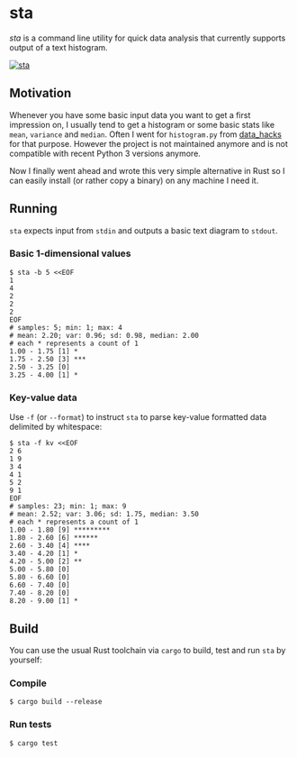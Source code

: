 # sta

*sta* is a command line utility for quick data analysis that currently supports
output of a text histogram.

[![sta](https://github.com/kongo2002/sta/actions/workflows/build.yml/badge.svg)][actions]


## Motivation

Whenever you have some basic input data you want to get a first impression on, I
usually tend to get a histogram or some basic stats like `mean`, `variance` and
`median`. Often I went for `histogram.py` from
[data_hacks](https://github.com/bitly/data_hacks) for that purpose. However the
project is not maintained anymore and is not compatible with recent Python 3
versions anymore.

Now I finally went ahead and wrote this very simple alternative in Rust so I can
easily install (or rather copy a binary) on any machine I need it.


## Running

`sta` expects input from `stdin` and outputs a basic text diagram to `stdout`.


### Basic 1-dimensional values

```console
$ sta -b 5 <<EOF
1
4
2
2
2
EOF
# samples: 5; min: 1; max: 4
# mean: 2.20; var: 0.96; sd: 0.98, median: 2.00
# each * represents a count of 1
1.00 - 1.75 [1] *
1.75 - 2.50 [3] ***
2.50 - 3.25 [0]
3.25 - 4.00 [1] *
```


### Key-value data

Use `-f` (or `--format`) to instruct `sta` to parse key-value formatted data
delimited by whitespace:

```console
$ sta -f kv <<EOF
2 6
1 9
3 4
4 1
5 2
9 1
EOF
# samples: 23; min: 1; max: 9
# mean: 2.52; var: 3.06; sd: 1.75, median: 3.50
# each * represents a count of 1
1.00 - 1.80 [9] *********
1.80 - 2.60 [6] ******
2.60 - 3.40 [4] ****
3.40 - 4.20 [1] *
4.20 - 5.00 [2] **
5.00 - 5.80 [0]
5.80 - 6.60 [0]
6.60 - 7.40 [0]
7.40 - 8.20 [0]
8.20 - 9.00 [1] *
```


## Build

You can use the usual Rust toolchain via `cargo` to build, test and run `sta` by
yourself:


### Compile

```console
$ cargo build --release
```


### Run tests

```console
$ cargo test
```


[actions]: https://github.com/kongo2002/sta/actions/

